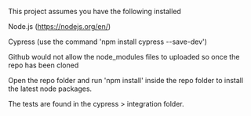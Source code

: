 This project assumes you have the following installed

Node.js (https://nodejs.org/en/)

Cypress (use the command 'npm install cypress --save-dev')

Github would not allow the node_modules files to uploaded so once the repo has been cloned

Open the repo folder and run 'npm install' inside the repo folder to install the latest node packages.

The tests are found in the cypress > integration folder.
